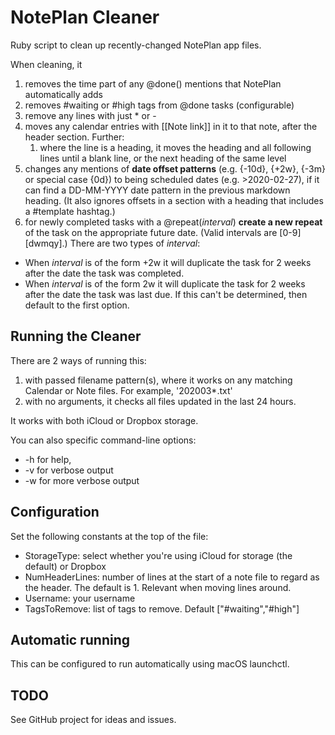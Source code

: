 # NotePlan Cleaner
Ruby script to clean up recently-changed NotePlan app files.

When cleaning, it
1. removes the time part of any @done() mentions that NotePlan automatically adds
1. removes #waiting or #high tags from @done tasks (configurable)
1. remove any lines with just * or -
1. moves any calendar entries with [[Note link]] in it to that note, after the header section. Further:
   1. where the line is a heading, it moves the heading and all following lines until a blank line, or the next heading of the same level
2. changes any mentions of **date offset patterns** (e.g. {-10d}, {+2w}, {-3m} or special case {0d}) to being scheduled dates (e.g. >2020-02-27), if it can find a DD-MM-YYYY date pattern in the previous markdown heading. (It also ignores offsets in a section with a heading that includes a #template hashtag.)
3. for newly completed tasks with a @repeat(_interval_) **create a new repeat** of the task on the appropriate future date. (Valid intervals are [0-9][dwmqy].) There are two types of _interval_:
  - When _interval_ is of the form +2w it will duplicate the task for 2 weeks after the date the task was completed.
   - When _interval_ is of the form 2w it will duplicate the task for 2 weeks after the date the task was last due. If this can't be determined, then default to the first option.

## Running the Cleaner
There are 2 ways of running this:
1. with passed filename pattern(s), where it works on any matching Calendar or Note files. For example, '202003*.txt' 
2. with no arguments, it checks all files updated in the last 24 hours. 

It works with both iCloud or Dropbox storage.

You can also specific command-line options: 
- -h for help, 
- -v for verbose output 
- -w for more verbose output

## Configuration
Set the following constants at the top of the file:
- StorageType: select whether you're using iCloud for storage (the default) or Dropbox
- NumHeaderLines: number of lines at the start of a note file to regard as the header. The default is 1. Relevant when moving lines around.
- Username: your username
- TagsToRemove: list of tags to remove. Default ["#waiting","#high"]

## Automatic running
This can be configured to run automatically using macOS launchctl.

## TODO
See GitHub project for ideas and issues.
